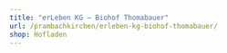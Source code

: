 ```yaml
---
title: "erLeben KG – Biohof Thomabauer"
url: /prambachkirchen/erleben-kg-biohof-thomabauer/
shop: Hofladen
---
```

